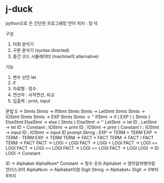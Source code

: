 # j-duck
python으로 쓴 간단한 프로그래밍 언어
저자 : 정 덕

구성
1. 어휘 분석기
2. 구문 분석기 (syntax directed)
3. 중간 코드 시뮬레이터 (machine의 alternative)

기능
1. 변수 선언 let 
2. if 
3. 자료형 : 정수 
4. 연산자 : 사칙연산, 비교 
5. 입출력 : print, input 

문법 
S -> Stmts
Stmts -> IfStmt Stmts
Stmts -> LetStmt Stmts
Stmts -> IOStmt Stmts
Stmts -> EXP Stmts
Stmts -> ''
IfStmt -> if ( EXP ) { Stmts } ElseStmt
ElseStmt -> else { Stmts }
ElseStmt -> ''
LetStmt -> let ID ;
LetStmt -> let ID = Constant ;
IOStmt -> print ID ;
IOStmt -> print ( Constant ) ; 
IOStmt -> input ID ;
IOStmt -> input ID prompt String ;
EXP -> TERM + TERM
EXP -> TERM - TERM
EXP -> TERM
TERM -> FACT * FACT
TERM -> FACT / FACT
TERM -> FACT
FACT -> LOGI > LOGI
FACT -> LOGI < LOGI
FACT -> LOGI >= LOGI
FACT -> LOGI <= LOGI
FACT -> LOGI == LOGI
FACT -> LOGI
LOGI -> ID
LOGI -> Constant

ID -> Alphabet AlphaNum*
Constant -> 정수 숫자
Alphabet -> 영어알파벳이랑 언더스코어
AlphaNum -> Alphabet이랑 Digit
String -> Alphabet+
Digit -> 0부터 9까지
